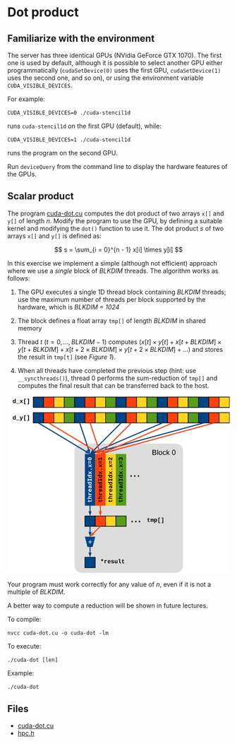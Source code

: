 # Dot product

## Familiarize with the environment

The server has three identical GPUs (NVidia GeForce GTX 1070).
The first one is used by default, although it is possible to select another GPU either programmatically (`cudaSetDevice(0)` uses
the first GPU, `cudaSetDevice(1)` uses the second one, and so on), or using the environment variable `CUDA_VISIBLE_DEVICES`.

For example:

```shell
CUDA_VISIBLE_DEVICES=0 ./cuda-stencil1d
```

runs `cuda-stencil1d` on the first GPU (default), while:

```shell
CUDA_VISIBLE_DEVICES=1 ./cuda-stencil1d
```

runs the program on the second GPU.

Run `deviceQuery` from the command line to display the hardware features of the GPUs.

## Scalar product

The program [cuda-dot.cu](base/cuda-dot.cu) computes the dot product of two arrays `x[]` and `y[]` of length $n$.
Modify the program to use the GPU, by defining a suitable kernel and modifying the `dot()` function to use it.
The dot product $s$ of two arrays `x[]` and `y[]` is defined as:

$$
s = \sum_{i = 0}^{n - 1} x[i] \times y[i]
$$

In this exercise we implement a simple (although not efficient) approach where we use a _single_ block of _BLKDIM_ threads.
The algorithm works as follows:

1. The GPU executes a single 1D thread block containing _BLKDIM_ threads; use the maximum number of threads per block supported by
   the hardware, which is _BLKDIM = 1024_

2. The block defines a float array `tmp[]` of length _BLKDIM_ in shared memory

3. Thread $t$ ($t = 0, \ldots, \mathit{BLKDIM}-1$) computes $(x[t] \times y[t] + x[t + \mathit{BLKDIM}] \times y[t +
   \mathit{BLKDIM}] + x[t + 2 \times \mathit{BLKDIM}] \times y[t + 2 \times \mathit{BLKDIM}] + \ldots)$ and stores the result in
   `tmp[t]` (see *Figure 1*).

4. When all threads have completed the previous step (hint: use `__syncthreads()`), thread 0 performs the sum-reduction of `tmp[]`
   and computes the final result that can be transferred back to the host.

![Figure 1](img/cuda-dot.svg)

Your program must work correctly for any value of $n$, even if it is not a multiple of _BLKDIM_.

A better way to compute a reduction will be shown in future lectures.

To compile:

```shell
nvcc cuda-dot.cu -o cuda-dot -lm
```

To execute:

```shell
./cuda-dot [len]
```

Example:

```shell
./cuda-dot
```

## Files

- [cuda-dot.cu](base/cuda-dot.cu)
- [hpc.h](../../include/hpc.h)
